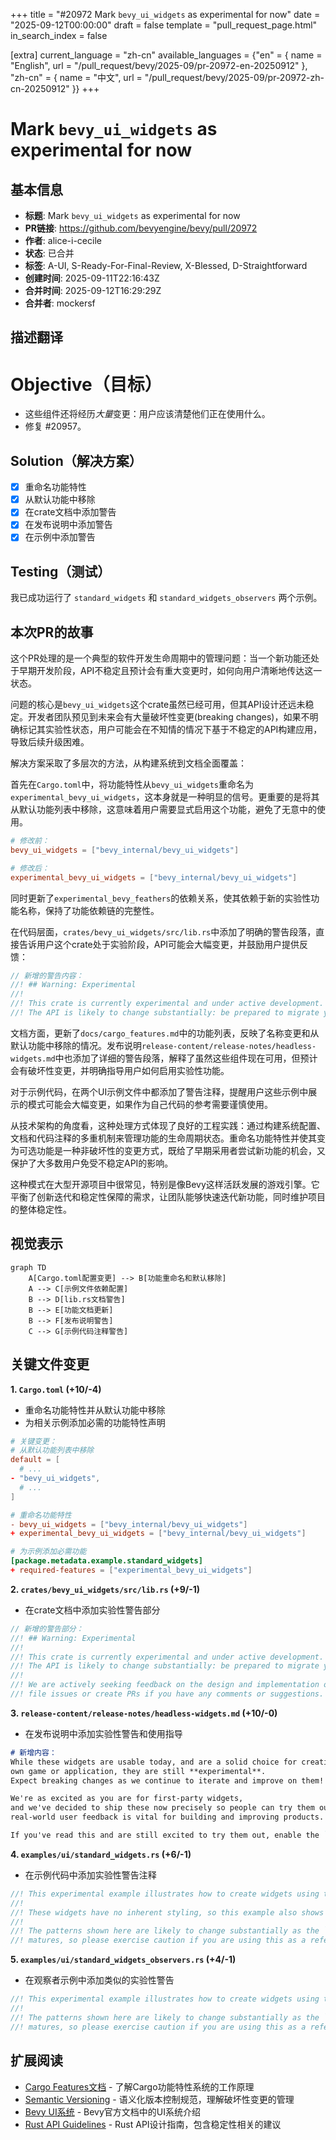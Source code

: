 +++
title = "#20972 Mark `bevy_ui_widgets` as experimental for now"
date = "2025-09-12T00:00:00"
draft = false
template = "pull_request_page.html"
in_search_index = false

[extra]
current_language = "zh-cn"
available_languages = {"en" = { name = "English", url = "/pull_request/bevy/2025-09/pr-20972-en-20250912" }, "zh-cn" = { name = "中文", url = "/pull_request/bevy/2025-09/pr-20972-zh-cn-20250912" }}
+++

# Mark `bevy_ui_widgets` as experimental for now

## 基本信息
- **标题**: Mark `bevy_ui_widgets` as experimental for now
- **PR链接**: https://github.com/bevyengine/bevy/pull/20972
- **作者**: alice-i-cecile
- **状态**: 已合并
- **标签**: A-UI, S-Ready-For-Final-Review, X-Blessed, D-Straightforward
- **创建时间**: 2025-09-11T22:16:43Z
- **合并时间**: 2025-09-12T16:29:29Z
- **合并者**: mockersf

## 描述翻译
# Objective（目标）

- 这些组件还将经历*大量*变更：用户应该清楚他们正在使用什么。
- 修复 #20957。

## Solution（解决方案）

- [x] 重命名功能特性
- [x] 从默认功能中移除
- [x] 在crate文档中添加警告
- [x] 在发布说明中添加警告
- [x] 在示例中添加警告

## Testing（测试）

我已成功运行了 `standard_widgets` 和 `standard_widgets_observers` 两个示例。

## 本次PR的故事

这个PR处理的是一个典型的软件开发生命周期中的管理问题：当一个新功能还处于早期开发阶段，API不稳定且预计会有重大变更时，如何向用户清晰地传达这一状态。

问题的核心是`bevy_ui_widgets`这个crate虽然已经可用，但其API设计还远未稳定。开发者团队预见到未来会有大量破坏性变更(breaking changes)，如果不明确标记其实验性状态，用户可能会在不知情的情况下基于不稳定的API构建应用，导致后续升级困难。

解决方案采取了多层次的方法，从构建系统到文档全面覆盖：

首先在`Cargo.toml`中，将功能特性从`bevy_ui_widgets`重命名为`experimental_bevy_ui_widgets`，这本身就是一种明显的信号。更重要的是将其从默认功能列表中移除，这意味着用户需要显式启用这个功能，避免了无意中的使用。

```toml
# 修改前：
bevy_ui_widgets = ["bevy_internal/bevy_ui_widgets"]

# 修改后：
experimental_bevy_ui_widgets = ["bevy_internal/bevy_ui_widgets"]
```

同时更新了`experimental_bevy_feathers`的依赖关系，使其依赖于新的实验性功能名称，保持了功能依赖链的完整性。

在代码层面，`crates/bevy_ui_widgets/src/lib.rs`中添加了明确的警告段落，直接告诉用户这个crate处于实验阶段，API可能会大幅变更，并鼓励用户提供反馈：

```rust
// 新增的警告内容：
//! ## Warning: Experimental
//!
//! This crate is currently experimental and under active development.
//! The API is likely to change substantially: be prepared to migrate your code.
```

文档方面，更新了`docs/cargo_features.md`中的功能列表，反映了名称变更和从默认功能中移除的情况。发布说明`release-content/release-notes/headless-widgets.md`中也添加了详细的警告段落，解释了虽然这些组件现在可用，但预计会有破坏性变更，并明确指导用户如何启用实验性功能。

对于示例代码，在两个UI示例文件中都添加了警告注释，提醒用户这些示例中展示的模式可能会大幅变更，如果作为自己代码的参考需要谨慎使用。

从技术架构的角度看，这种处理方式体现了良好的工程实践：通过构建系统配置、文档和代码注释的多重机制来管理功能的生命周期状态。重命名功能特性并使其变为可选功能是一种非破坏性的变更方式，既给了早期采用者尝试新功能的机会，又保护了大多数用户免受不稳定API的影响。

这种模式在大型开源项目中很常见，特别是像Bevy这样活跃发展的游戏引擎。它平衡了创新迭代和稳定性保障的需求，让团队能够快速迭代新功能，同时维护项目的整体稳定性。

## 视觉表示

```mermaid
graph TD
    A[Cargo.toml配置变更] --> B[功能重命名和默认移除]
    A --> C[示例文件依赖配置]
    B --> D[lib.rs文档警告]
    B --> E[功能文档更新]
    B --> F[发布说明警告]
    C --> G[示例代码注释警告]
```

## 关键文件变更

**1. `Cargo.toml` (+10/-4)**
- 重命名功能特性并从默认功能中移除
- 为相关示例添加必需的功能特性声明

```toml
# 关键变更：
# 从默认功能列表中移除
default = [
  # ...
- "bevy_ui_widgets",
  # ...
]

# 重命名功能特性
- bevy_ui_widgets = ["bevy_internal/bevy_ui_widgets"]
+ experimental_bevy_ui_widgets = ["bevy_internal/bevy_ui_widgets"]

# 为示例添加必需功能
[package.metadata.example.standard_widgets]
+ required-features = ["experimental_bevy_ui_widgets"]
```

**2. `crates/bevy_ui_widgets/src/lib.rs` (+9/-1)**
- 在crate文档中添加实验性警告部分

```rust
// 新增的警告部分：
//! ## Warning: Experimental
//!
//! This crate is currently experimental and under active development.
//! The API is likely to change substantially: be prepared to migrate your code.
//!
//! We are actively seeking feedback on the design and implementation of this crate, so please
//! file issues or create PRs if you have any comments or suggestions.
```

**3. `release-content/release-notes/headless-widgets.md` (+10/-0)**
- 在发布说明中添加实验性警告和使用指导

```markdown
# 新增内容：
While these widgets are usable today, and are a solid choice for creating your own widgets for your
own game or application, they are still **experimental**.
Expect breaking changes as we continue to iterate and improve on them!

We're as excited as you are for first-party widgets,
and we've decided to ship these now precisely so people can try them out:
real-world user feedback is vital for building and improving products.

If you've read this and are still excited to try them out, enable the `experimental_bevy_ui_widgets` feature.
```

**4. `examples/ui/standard_widgets.rs` (+6/-1)**
- 在示例代码中添加实验性警告注释

```rust
//! This experimental example illustrates how to create widgets using the `bevy_ui_widgets` widget set.
//!
//! These widgets have no inherent styling, so this example also shows how to implement custom styles.
//!
//! The patterns shown here are likely to change substantially as the `bevy_ui_widgets` crate
//! matures, so please exercise caution if you are using this as a reference for your own code.
```

**5. `examples/ui/standard_widgets_observers.rs` (+4/-1)**
- 在观察者示例中添加类似的实验性警告

```rust
//! This experimental example illustrates how to create widgets using the `bevy_ui_widgets` widget set.
//!
//! The patterns shown here are likely to change substantially as the `bevy_ui_widgets` crate
//! matures, so please exercise caution if you are using this as a reference for your own code.
```

## 扩展阅读

- [Cargo Features文档](https://doc.rust-lang.org/cargo/reference/features.html) - 了解Cargo功能特性系统的工作原理
- [Semantic Versioning](https://semver.org/) - 语义化版本控制规范，理解破坏性变更的管理
- [Bevy UI系统](https://bevyengine.org/learn/books/introduction/ui) - Bevy官方文档中的UI系统介绍
- [Rust API Guidelines](https://rust-lang.github.io/api-guidelines/) - Rust API设计指南，包含稳定性相关的建议